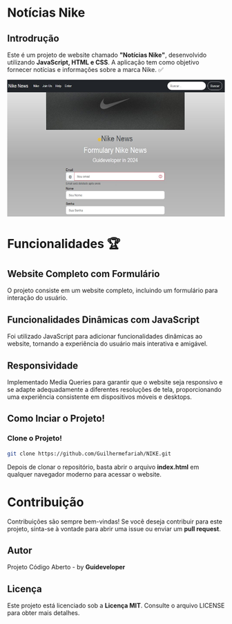# Notícias Nike

## Introdrução
<p> Este é um projeto de website chamado <strong>"Notícias Nike"</strong>, desenvolvido utilizando <strong>JavaScript, HTML e CSS</strong>. A aplicação tem como objetivo fornecer notícias e informações sobre a marca Nike. ✅</p> 


![Alt text](/_image/screen_result.jpg)


# Funcionalidades 🏆

## Website Completo com Formulário
<p>O projeto consiste em um website completo, incluindo um formulário para interação do usuário.</p>


## Funcionalidades Dinâmicas com JavaScript
<p>Foi utilizado JavaScript para adicionar funcionalidades dinâmicas ao website, tornando a experiência do usuário mais interativa e amigável.</p>


## Responsividade 
<p>Implementado Media Queries para garantir que o website seja responsivo e se adapte adequadamente a diferentes resoluções de tela, proporcionando uma experiência consistente em dispositivos móveis e desktops.</p>


## Como Inciar o Projeto!


### Clone o Projeto!
``` sh
git clone https://github.com/Guilhermefariah/NIKE.git
```


<p>Depois de clonar o repositório, basta abrir o arquivo <strong>index.html</strong> em qualquer navegador moderno para acessar o website.</p>


# Contribuição
<p>Contribuições são sempre bem-vindas! Se você deseja contribuir para este projeto, sinta-se à vontade para abrir uma issue ou enviar um <strong>pull request</strong>.</p>


## Autor
<p>Projeto Código Aberto - by  <strong>Guideveloper</strong></p>


## Licença
<p>Este projeto está licenciado sob a <strong>Licença MIT</strong>. Consulte o arquivo LICENSE para obter mais detalhes.</p>





